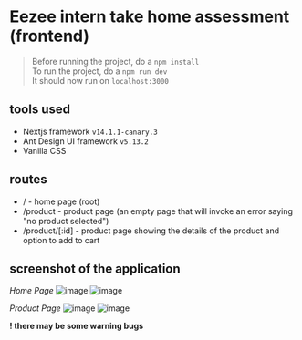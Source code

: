 # Eezee intern take home assessment (frontend)
> Before running the project, do a ```npm install```<br>
> To run the project, do a ```npm run dev```<br>
It should now run on ```localhost:3000```

## tools used
- Nextjs framework ```v14.1.1-canary.3```
- Ant Design UI framework ```v5.13.2```
- Vanilla CSS

## routes
- / - home page (root)
- /product - product page (an empty page that will invoke an error saying "no product selected")
- /product/[:id] - product page showing the details of the product and option to add to cart

## screenshot of the application
*Home Page*
![image](https://github.com/Siongyu/Eezee_takehomeassignment/assets/21031725/e479671a-14eb-49fa-a367-5babb1796e1b)
![image](https://github.com/Siongyu/Eezee_takehomeassignment/assets/21031725/e0cbabaf-c09e-499f-9e6b-7e3360644e89)

*Product Page*
![image](https://github.com/Siongyu/Eezee_takehomeassignment/assets/21031725/896d1c57-fcc4-4f7e-bd4a-afa2e3b6e245)
![image](https://github.com/Siongyu/Eezee_takehomeassignment/assets/21031725/b6c7837e-f975-4800-b560-479536c24a21)

**! there may be some warning bugs**

